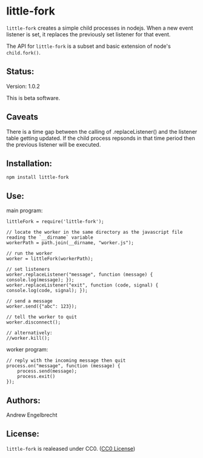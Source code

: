 # little-fork

`little-fork` creates a simple child processes in nodejs. When a new event
listener is set, it replaces the previously set listener for that event.

The API for `little-fork` is a subset and basic extension of node's
`child.fork()`.

## Status:

Version: 1.0.2

This is beta software.

## Caveats

There is a time gap between the calling of .replaceListener() and the listener
table getting updated. If the child process repsonds in that time period then
the previous listener will be executed.

## Installation:

    npm install little-fork

## Use:

main program:

    littleFork = require('little-fork');

    // locate the worker in the same directory as the javascript file reading the `__dirname` variable
    workerPath = path.join(__dirname, "worker.js");

    // run the worker
    worker = littleFork(workerPath);

    // set listeners
    worker.replaceListener("message", function (message) { console.log(message); });
    worker.replaceListener("exit", function (code, signal) { console.log(code, signal); });

    // send a message
    worker.send({"abc": 123});

    // tell the worker to quit
    worker.disconnect();

    // alternatively:
    //worker.kill();

worker program:

    // reply with the incoming message then quit
    process.on("message", function (message) {
        process.send(message);
        process.exit()
    });

## Authors:

Andrew Engelbrecht

## License:

`little-fork` is realeased under CC0. ([CC0 License](https://creativecommons.org/publicdomain/zero/1.0/))

